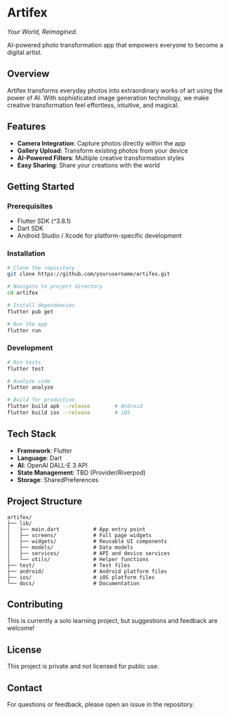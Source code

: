 # Artifex

*Your World, Reimagined.*

AI-powered photo transformation app that empowers everyone to become a digital artist.

## Overview

Artifex transforms everyday photos into extraordinary works of art using the power of AI. With sophisticated image generation technology, we make creative transformation feel effortless, intuitive, and magical.

## Features

- **Camera Integration**: Capture photos directly within the app
- **Gallery Upload**: Transform existing photos from your device
- **AI-Powered Filters**: Multiple creative transformation styles
- **Easy Sharing**: Share your creations with the world

## Getting Started

### Prerequisites

- Flutter SDK (^3.8.1)
- Dart SDK
- Android Studio / Xcode for platform-specific development

### Installation

```bash
# Clone the repository
git clone https://github.com/yourusername/artifex.git

# Navigate to project directory
cd artifex

# Install dependencies
flutter pub get

# Run the app
flutter run
```

### Development

```bash
# Run tests
flutter test

# Analyze code
flutter analyze

# Build for production
flutter build apk --release        # Android
flutter build ios --release        # iOS
```

## Tech Stack

- **Framework**: Flutter
- **Language**: Dart
- **AI**: OpenAI DALL-E 3 API
- **State Management**: TBD (Provider/Riverpod)
- **Storage**: SharedPreferences

## Project Structure

```
artifex/
├── lib/
│   ├── main.dart           # App entry point
│   ├── screens/            # Full page widgets
│   ├── widgets/            # Reusable UI components
│   ├── models/             # Data models
│   ├── services/           # API and device services
│   └── utils/              # Helper functions
├── test/                   # Test files
├── android/                # Android platform files
├── ios/                    # iOS platform files
└── docs/                   # Documentation
```

## Contributing

This is currently a solo learning project, but suggestions and feedback are welcome!

## License

This project is private and not licensed for public use.

## Contact

For questions or feedback, please open an issue in the repository.